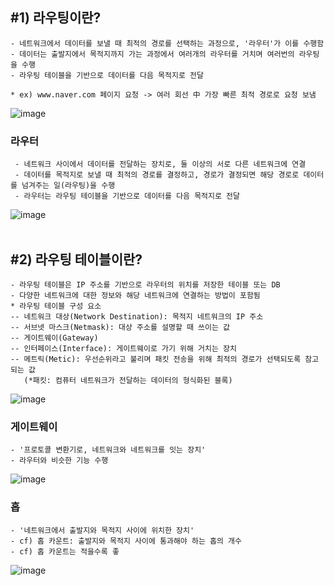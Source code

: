 ## #1) 라우팅이란?
    - 네트워크에서 데이터를 보낼 때 최적의 경로를 선택하는 과정으로, '라우터'가 이를 수행함
    - 데이터는 출발지에서 목적지까지 가는 과정에서 여러개의 라우터를 거치며 여러번의 라우팅을 수행
    - 라우팅 테이블을 기반으로 데이터를 다음 목적지로 전달
    
    * ex) www.naver.com 페이지 요청 -> 여러 회선 中 가장 빠른 최적 경로로 요청 보냄
  ![image](https://github.com/YesYoungJean/Network/assets/107979338/b1d80832-11b5-4b6e-b52e-9269fa092122)

 ### 라우터
     - 네트워크 사이에서 데이터를 전달하는 장치로, 둘 이상의 서로 다른 네트워크에 연결
     - 데이터를 목적지로 보낼 때 최적의 경로를 결정하고, 경로가 결정되면 해당 경로로 데이터를 넘겨주는 일(라우팅)을 수행
     - 라우터는 라우팅 테이블을 기반으로 데이터를 다음 목적지로 전달
![image](https://github.com/YesYoungJean/Network/assets/107979338/f823c939-c50f-4e3a-80ab-c4953ebbb172)
<br/>
<br/>

## #2) 라우팅 테이블이란?
    - 라우팅 테이블은 IP 주소를 기반으로 라우터의 위치를 저장한 테이블 또는 DB
    - 다양한 네트워크에 대한 정보와 해당 네트워크에 연결하는 방법이 포함됨
    * 라우팅 테이블 구성 요소
    -- 네트워크 대상(Network Destination): 목적지 네트워크의 IP 주소
    -- 서브넷 마스크(Netmask): 대상 주소를 설명할 때 쓰이는 값
    -- 게이트웨이(Gateway)
    -- 인터페이스(Interface): 게이트웨이로 가기 위해 거치는 장치
    -- 메트릭(Metic): 우선순위라고 불리며 패킷 전송을 위해 최적의 경로가 선택되도록 참고되는 값
       (*패킷: 컴퓨터 네트워크가 전달하는 데이터의 형식화된 블록)
![image](https://github.com/YesYoungJean/Network/assets/107979338/afb052b0-8fae-4863-8d15-40d3dd531982)

    
### 게이트웨이
    - '프로토콜 변환기로, 네트워크와 네트워크를 잇는 장치'
    - 라우터와 비슷한 기능 수행
![image](https://github.com/YesYoungJean/Network/assets/107979338/02c7a8dc-4222-4579-aa47-93d5d9dde20a)


    
### 홉
    - '네트워크에서 출발지와 목적지 사이에 위치한 장치'
    - cf) 홉 카운트: 출발지와 목적지 사이에 통과해야 하는 홉의 개수
    - cf) 홉 카운트는 적을수록 좋
![image](https://github.com/YesYoungJean/Network/assets/107979338/5c4a6837-2565-4ffc-b283-cc1a8332437e)
